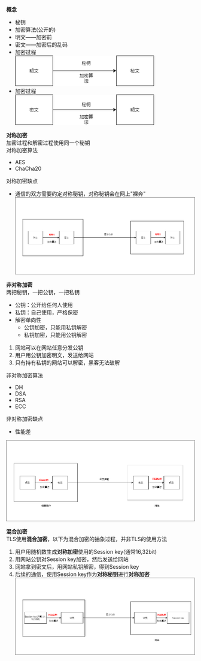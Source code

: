 **概念**

* 秘钥
* 加密算法(公开的)   
* 明文——加密前
* 密文——加密后的乱码   
* 加密过程   
  ![img](p/未命名绘图.png)
* 加密过程   
  ![img](p/未命名绘图1.png)

**对称加密**   
加密过程和解密过程使用同一个秘钥     
对称加密算法

* AES
* ChaCha20     

对称加密缺点   

* 通信的双方需要约定对称秘钥，对称秘钥会在网上"裸奔"
  ![img](p/未命名绘图3.png)

**非对称加密**   
两把秘钥，一把公钥，一把私钥   

* 公钥：公开给任何人使用  
* 私钥：自己使用，严格保密   
* 解密单向性  
  * 公钥加密，只能用私钥解密 
  * 私钥加密，只能用公钥解密    
1. 网站可以在网站任意分发公钥  
2. 用户用公钥加密明文，发送给网站
3. 只有持有私钥的网站可以解密，黑客无法破解    

非对称加密算法   

* DH
* DSA
* RSA
* ECC  

非对称加密缺点  

* 性能差  

![img](p/未命名绘图4.png)

**混合加密**    
TLS使用**混合加密**，以下为混合加密的抽象过程，并非TLS的使用方法

1. 用户用随机数生成**对称加密**使用的Session key(通常16,32bit)  
2. 用网站公钥对Session key加密，然后发送给网站
3. 网站拿到密文后，用网站私钥解密，得到Session key  
4. 后续的通信，使用Session key作为**对称秘钥**进行**对称加密**
   ![img](p/未命名绘图6.png)   
